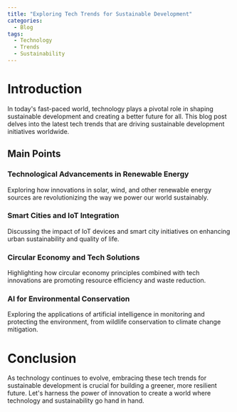 ```yaml
---
title: "Exploring Tech Trends for Sustainable Development"
categories:
  - Blog
tags:
  - Technology
  - Trends
  - Sustainability
---
```


# Introduction
In today's fast-paced world, technology plays a pivotal role in shaping sustainable development and creating a better future for all. This blog post delves into the latest tech trends that are driving sustainable development initiatives worldwide.

## Main Points
### Technological Advancements in Renewable Energy
Exploring how innovations in solar, wind, and other renewable energy sources are revolutionizing the way we power our world sustainably.

### Smart Cities and IoT Integration
Discussing the impact of IoT devices and smart city initiatives on enhancing urban sustainability and quality of life.

### Circular Economy and Tech Solutions
Highlighting how circular economy principles combined with tech innovations are promoting resource efficiency and waste reduction.

### AI for Environmental Conservation
Exploring the applications of artificial intelligence in monitoring and protecting the environment, from wildlife conservation to climate change mitigation.

# Conclusion
As technology continues to evolve, embracing these tech trends for sustainable development is crucial for building a greener, more resilient future. Let's harness the power of innovation to create a world where technology and sustainability go hand in hand.